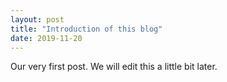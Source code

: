 ```yaml
---
layout: post
title: "Introduction of this blog"
date: 2019-11-20
---
```



Our very first post. We will edit this a little bit later.
